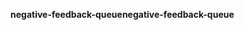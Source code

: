 <span data-ttu-id="334fb-101">**negative-feedback-queue**</span><span class="sxs-lookup"><span data-stu-id="334fb-101">**negative-feedback-queue**</span></span>